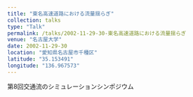 ```yaml
---
title: "東名高速道路における流量揺らぎ"
collection: talks
type: "Talk"
permalink: /talks/2002-11-29-30-東名高速道路における流量揺らぎ
venue: "名古屋大学"
date: 2002-11-29-30
location: "愛知県名古屋市千種区"
latitude: "35.153491"
longitude: "136.967573"
---
```


第8回交通流のシミュレーションシンポジウム
